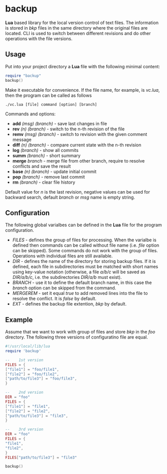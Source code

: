 # backup

**Lua** based library for the local version control of text files. The information is stored in _bkp_ files in the same directory where the original files are located. CLI is used to switch between different revisions and do other operations with the file versions.

## Usage

Put into your project directory a **Lua** file with the following minimal content:

```lua
require "backup"
backup()
```
Make it executable for convenience. If the file name, for example, is _vc.lua_, then the program can be called as follows

```
./vc.lua [file] command [option] [branch]
```

Commands and options: 
- **add** _(msg)_ _(branch)_ - save last changes in file
- **rev** _(n)_ _(branch)_ - switch to the n-th revision of the file
- **remv** _(msg)_ _(branch)_ - switch to revision with the given comment message
- **diff** _(n)_ _(branch)_ - compare current state with the n-th revision
- **log** _(branch)_ - show all commits
- **summ** _(branch)_ - short summary
- **merge** _branch_ - merge file from other branch, require to resolve conflicts and save the result
- **base** _(n)_ _(branch)_ - update initial commit
- **pop** _(branch)_ - remove last commit
- **rm** _(branch)_ - clear file history

Default value for _n_ is the last revision, negative values can be used for backward search, default _branch_ or _msg_ name is empty string.

## Configuration

The following global varialbes can be defined in the **Lua** file for the program configuration.
- _FILES_ - defines the group of files for processing. When the varialbe is defined then commands can be called without file name (i.e. _file_ option can be skipped). Some commands do not work with the group of files. Operations with individual files are still available.
- _DIR_ - defines the name of the directory for storing backup files.  If it is defined, each file in subdirectories must be matched with short names using key-value notation (otherwise, a file _a/b/c_ will be saved as _DIR/a/b/c_, i.e. the subdirectories _DIR/a/b_ must exist).
- _BRANCH_ - use it to define the default branch name, in this case the _branch_ option can be skipped from the command.
- _MERGEREM_ - set it equal _true_ to add removed lines into the file to resolve the conflict. It is _false_ by default. 
- _EXT_ - defines the backup file extention, _bkp_ by default.

## Example 

Assume that we want to work with group of files and store _bkp_ in the _foo_ directory. The following three versions of configuratino file are equal. 
```lua
#!/usr/local/lib/lua
require 'backup'

--    1st version
FILES = {
["file1"] = "foo/file1",
["file2"] = "foo/file2",
["path/to/file3"] = "foo/file3",
}

--    2nd version
DIR = "foo"
FILES = {
["file1"] = "file1",
["file2"] = "file2",
["path/to/file3"] = "file3",
}

--    3rd version
DIR = "foo"
FILES = {
"file1",
"file2",
}
FILES["path/to/file3"] = "file3"

backup()
```
